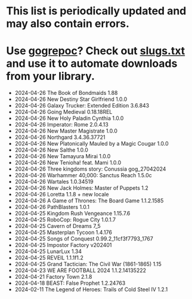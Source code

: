 # This list is periodically updated and may also contain errors.

# Use [gogrepoc](https://github.com/Kalanyr/gogrepoc "gogrepoc")? Check out [slugs.txt](https://raw.githubusercontent.com/GOG-Games-com/missing-updates/main/slugs.txt "slugs.txt") and use it to automate downloads from your library.

- 2024-04-26 The Book of Bondmaids 1.88
- 2024-04-26 New Destiny Star Girlfriend 1.0.0
- 2024-04-26 Galaxy Trucker: Extended Edition 3.6.843
- 2024-04-26 Going Medieval 0.18.18REL
- 2024-04-26 New Holy Paladin Cynthia 1.0.0
- 2024-04-26 Imperator: Rome 2.0.4.13
- 2024-04-26 New Master Magistrate 1.0.0
- 2024-04-26 Northgard 3.4.36.37721
- 2024-04-26 New Platonically Mauled by a Magic Cougar 1.0.0
- 2024-04-26 New Salthe 1.0.0
- 2024-04-26 New Tamayura Mirai 1.0.0
- 2024-04-26 New Tenioha! feat. Mami 1.0.0
- 2024-04-26 Three kingdoms story: Conussia gog_27042024
- 2024-04-26 Warhammer 40,000: Sanctus Reach 1.5.0c
- 2024-04-26 Wartales 1.0.34519
- 2024-04-26 New Jack Holmes: Master of Puppets 1.2
- 2024-04-26 Loretta 1.1.8 + new locale
- 2024-04-26 A Game of Thrones: The Board Game 1.1.2.1585
- 2024-04-26 PathBlasters 1.0.1
- 2024-04-25 Kingdom Rush Vengeance 1.15.7.6
- 2024-04-25 RoboCop: Rogue City 1.0.1.7
- 2024-04-25 Cavern of Dreams 7_5
- 2024-04-25 Masterplan Tycoon 1.4.176
- 2024-04-25 Songs of Conquest 0.99.2_11cf3f7793_1767
- 2024-04-25 Impostor Factory v202401
- 2024-04-25 LunarLux 1.34
- 2024-04-25 REVEIL 1.1.1f1.2
- 2024-04-25 Grand Tactician: The Civil War (1861-1865) 1.15
- 2024-04-23 WE ARE FOOTBALL 2024 1.1.2.14135222
- 2024-04-21 Factory Town 2.1.8
- 2024-04-18 BEAST: False Prophet 1.2.24763
- 2024-02-11 The Legend of Heroes: Trails of Cold Steel IV 1.2.1
